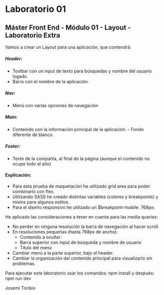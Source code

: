 # Laboratorio 01

## **Máster Front End - Módulo 01 - Layout - Laboratorio Extra**

Vamos a crear un Layout para una aplicación, que contendrá:
##### Header:
- Toolbar con un input de texto para búsquedas y nombre del usuario logado.
- Barra con el nombre de la aplicación.
##### Nav:
- Menú con varias opciones de navegación
##### Main:
- Contenido con la información principal de la aplicación. - Fondo diferente de blanco.
##### Footer:
- Texto de la compañía, al final de la página (aunque el contenido no ocupe todo el alto)

#### Explicación:
- Para esta prueba de maquetación he utilizado grid area para poder combinarlo con flex.
- Utilizando SASS he creado distintas variables (colores y breakpoints) y mixins para algunos estilos.
- Para el diseño responsivo he utilizado un $breakpoint-mobile: 768px;

He aplicado las consideraciones a tener en cuenta para las media queries:

- No perder en ninguna resolución la barra de navegación al hacer scroll.
- En resoluciones pequeñas (hasta 768px de ancho):
    - Contenido a ocultar:
    - Barra superior con input de búsqueda y nombre de usuario 
    - Título del menú
- Cambiar menú a la parte superior, bajo el header.
- Cambiar la organización del contenido principal para visualizarlo sin problemas.

Para ejecutar este laboratorio usar los comandos: npm install y después: npm run dev

Josemi Toribio
